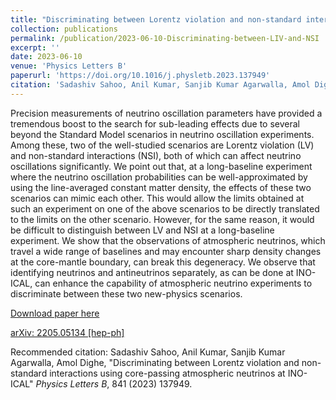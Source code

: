 ```yaml
---
title: "Discriminating between Lorentz violation and non-standard interactions using core-passing atmospheric neutrinos at INO-ICAL"
collection: publications
permalink: /publication/2023-06-10-Discriminating-between-LIV-and-NSI
excerpt: ''
date: 2023-06-10
venue: 'Physics Letters B'
paperurl: 'https://doi.org/10.1016/j.physletb.2023.137949'
citation: 'Sadashiv Sahoo, Anil Kumar, Sanjib Kumar Agarwalla, Amol Dighe, &quot; Discriminating between Lorentz violation and non-standard interactions using core-passing atmospheric neutrinos at INO-ICAL &quot; <i>Physics Letters B</i>, 841 (2023) 137949.'
---
```


Precision measurements of neutrino oscillation parameters have provided a tremendous boost to the search for sub-leading effects due to several beyond the Standard Model scenarios in neutrino oscillation experiments. Among these, two of the well-studied scenarios are Lorentz violation (LV) and non-standard interactions (NSI), both of which can affect neutrino oscillations significantly. We point out that, at a long-baseline experiment where the neutrino oscillation probabilities can be well-approximated by using the line-averaged constant matter density, the effects of these two scenarios can mimic each other. This would allow the limits obtained at such an experiment on one of the above scenarios to be directly translated to the limits on the other scenario. However, for the same reason, it would be difficult to distinguish between LV and NSI at a long-baseline experiment. We show that the observations of atmospheric neutrinos, which travel a wide range of baselines and may encounter sharp density changes at the core-mantle boundary, can break this degeneracy. We observe that identifying neutrinos and antineutrinos separately, as can be done at INO-ICAL, can enhance the capability of atmospheric neutrino experiments to discriminate between these two new-physics scenarios.

[Download paper here](https://doi.org/10.1016/j.physletb.2023.137949)

[arXiv: 2205.05134 [hep-ph]](https://arxiv.org/abs/2205.05134)

Recommended citation: Sadashiv Sahoo, Anil Kumar, Sanjib Kumar Agarwalla, Amol Dighe, "Discriminating between Lorentz violation and non-standard interactions using core-passing atmospheric neutrinos at INO-ICAL" <i>Physics Letters B</i>, 841 (2023) 137949.
